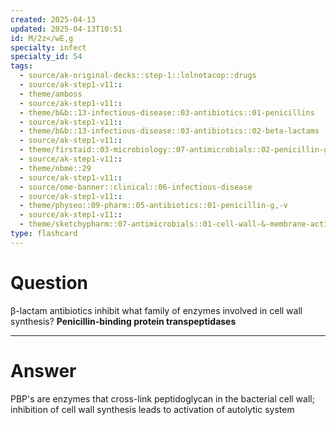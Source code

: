 ```yaml
---
created: 2025-04-13
updated: 2025-04-13T10:51
id: M/2z</wE,g
specialty: infect
specialty_id: 54
tags:
  - source/ak-original-decks::step-1::lolnotacop::drugs
  - source/ak-step1-v11::
  - theme/amboss
  - source/ak-step1-v11::
  - theme/b&b::13-infectious-disease::03-antibiotics::01-penicillins
  - source/ak-step1-v11::
  - theme/b&b::13-infectious-disease::03-antibiotics::02-beta-lactams
  - source/ak-step1-v11::
  - theme/firstaid::03-microbiology::07-antimicrobials::02-penicillin-g-v
  - source/ak-step1-v11::
  - theme/nbme::29
  - source/ak-step1-v11::
  - source/ome-banner::clinical::06-infectious-disease
  - source/ak-step1-v11::
  - theme/physeo::09-pharm::05-antibiotics::01-penicillin-g,-v
  - source/ak-step1-v11::
  - theme/sketchypharm::07-antimicrobials::01-cell-wall-&-membrane-active-antibiotics::01-penicillin
type: flashcard
---
```


# Question
β-lactam antibiotics inhibit what family of enzymes involved in cell wall synthesis?    **Penicillin-binding protein transpeptidases**

---

# Answer
PBP's are enzymes that cross-link peptidoglycan in the bacterial cell wall; inhibition of cell wall synthesis leads to activation of autolytic system
